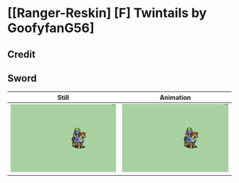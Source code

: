 # [\[Ranger-Reskin\] \[F\] Twintails by GoofyfanG56]

## Credit


	
## Sword

| Still | Animation |
| :---: | :-------: |
| ![Sword still](./Sword_000.png) | ![Sword animation](./Sword.gif) |
